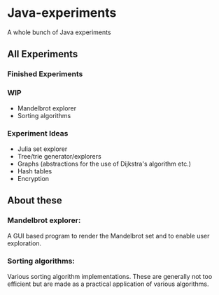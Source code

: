 # Java-experiments
A whole bunch of Java experiments

## All Experiments

### Finished Experiments

### WIP

* Mandelbrot explorer
* Sorting algorithms

### Experiment Ideas

* Julia set explorer
* Tree/trie generator/explorers
* Graphs (abstractions for the use of Dijkstra's algorithm etc.)
* Hash tables
* Encryption

## About these

### Mandelbrot explorer:

A GUI based program to render the Mandelbrot set and to enable user exploration.

### Sorting algorithms:

Various sorting algorithm implementations. These are generally not too efficient but are made as a practical application of various algorithms.
